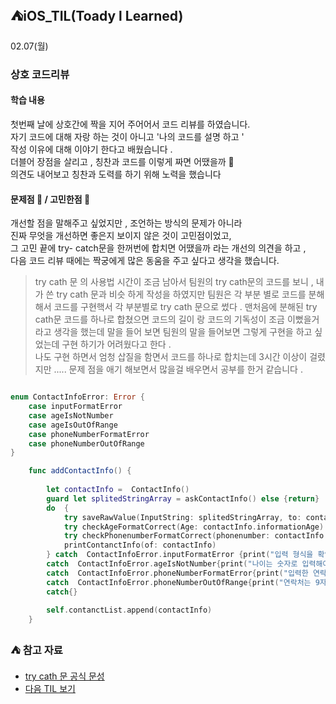 ## ⛺️iOS_TIL(Toady l Learned)

02.07(월)

### 상호 코드리뷰 
#### 학습 내용 
 첫번째 날에 상호간에  짝을 지어 주어어서  코드 리뷰를 하였습니다. </br>
 자기 코드에 대해 자랑 하는 것이 아니고 '나의 코드를 설명 하고 ' </br>
  작성 이유에 대해 이야기 한다고 배웠습니다 . </br>
 더블어 장점을  살리고 , 칭찬과 코드를 이렇게 짜면  어땠을까 🤨  </br>
 의견도 내어보고 칭찬과 도력를 하기 위해 노력을 했습니다 </br>
 
 
 #### 문제점 🤔 / 고민한점 🤔
개선할 점을 말해주고 싶었지만 , 조언하는 방식의 문제가 아니라  </br>
진짜  무엇을  개선하면  좋은지  보이지 않은  것이 고민점이었고, </br>
그 고민 끝에 try- catch문을  한꺼번에  합치면  어땠을까 라는 개선의 의견을 하고 ,  </br>
다음 코드 리뷰 때에는  짝궁에게  많은 동움을 주고 싶다고 생각을 했습니다. </br>
> try cath 문 의 사용법   시간이 조금 남아서  팀원의 try cath문의 코드를 보니 ,               내가 쓴  try cath 문과 비슷 하게 작성을 하였지만  팀원은  각 부분 별로  코드를 분해해서       코드를 구현핵서  각 부분별로 try cath 문으로 썼다 . 맨처음에   분해된  try cath문  코드를 하나로 합쳤으면  코드의 길이 랑  코드의  기독성이 조금 이뻤을거라고 생각을 했는데  말을 들어 보면   팀원의 말을 들어보면  그렇게  구현을 하고  싶었는데  구현 하기가 어려웠다고 한다 .            
> 나도 구현 하면서  엄청  삽질을 함면서 코드를 하나로 합치는데  3시간  이상이  걸렸지만 .....    문제 점을  애기 해보면서  많을걸  배우면서  공부를 한거 같습니다  .

```swift

enum ContactInfoError: Error {
    case inputFormatError
    case ageIsNotNumber
    case ageIsOutOfRange
    case phoneNumberFormatError
    case phoneNumberOutOfRange
}


```
```swift
    func addContactInfo() {
        
        let contactInfo =  ContactInfo()
        guard let splitedStringArray = askContactInfo() else {return}
        do  {
            try saveRawValue(InputString: splitedStringArray, to: contactInfo)
            try checkAgeFormatCorrect(Age: contactInfo.informationAge)
            try checkPhonenumberFormatCorrect(phonenumber: contactInfo.informationPhoneNumber)
            printContanctInfo(of: contactInfo)
        } catch  ContactInfoError.inputFormatError {print("입력 형식을 확인해주세요.") }
        catch  ContactInfoError.ageIsNotNumber{print("나이는 숫자로 입력해야 돼요! 입력 형식을 확인 해주세요")}
        catch  ContactInfoError.phoneNumberFormatError{print("입력한 연락처 정보가 잘못되었습니다! 입력 형식을 확인 해주세요")}
        catch  ContactInfoError.phoneNumberOutOfRange{print("연락처는 9자리 이상이어야 합니다")}
        catch{}
        
        self.contanctList.append(contactInfo)
    }
 ```

### ⛺️ 참고 자료 
- [try cath 문  공식 문성 ](https://docs.swift.org/swift-book/LanguageGuide/ErrorHandling.html)
- [다음 TIL 보기](https://github.com/Roy-wonji/iOS_yagom_starter_camp/blob/main/TIL/2%EC%9B%94/2022.02.08%20.md)
